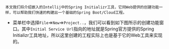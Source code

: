 

```
本文我们将介绍嵌入的Intellij中的Spring Initializr工具，它同Web提供的创建功能一样，可以帮助我们快速的构建出一个基础的Spring Boot/Cloud工程。
```

* 菜单栏中选择`File`=&gt;`New`=&gt;`Project..`，我们可以看到如下图所示的创建功能窗口。其中`Initial Service Url`指向的地址就是Spring官方提供的Spring Initializr工具地址，所以这里创建的工程实际上也是基于它的Web工具来实现的。





